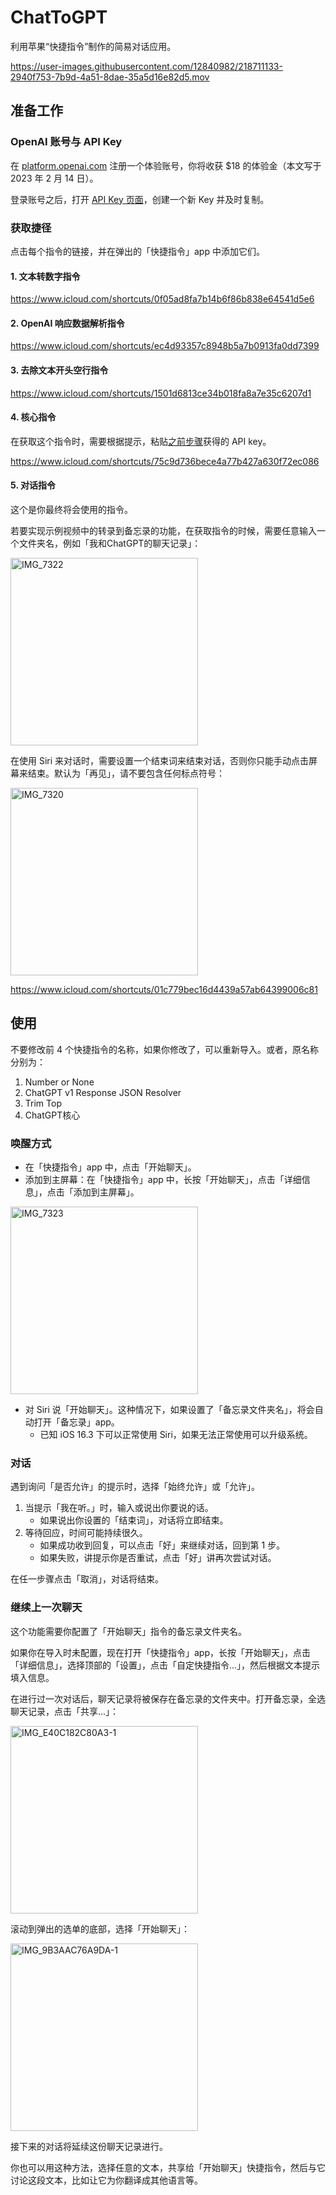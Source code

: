 # ChatToGPT
利用苹果“快捷指令”制作的简易对话应用。



https://user-images.githubusercontent.com/12840982/218711133-2940f753-7b9d-4a51-8dae-35a5d16e82d5.mov



## 准备工作

### OpenAI 账号与 API Key

在 [platform.openai.com](https://platform.openai.com) 注册一个体验账号，你将收获 $18 的体验金（本文写于 2023 年 2 月 14 日）。

登录账号之后，打开 [API Key 页面](https://platform.openai.com/account/api-keys)，创建一个新 Key 并及时复制。

### 获取捷径

点击每个指令的链接，并在弹出的「快捷指令」app 中添加它们。

#### 1. 文本转数字指令

https://www.icloud.com/shortcuts/0f05ad8fa7b14b6f86b838e64541d5e6


#### 2. OpenAI 响应数据解析指令

https://www.icloud.com/shortcuts/ec4d93357c8948b5a7b0913fa0dd7399

#### 3. 去除文本开头空行指令

https://www.icloud.com/shortcuts/1501d6813ce34b018fa8a7e35c6207d1

#### 4. 核心指令

在获取这个指令时，需要根据提示，粘贴[之前步骤](https://github.com/EdgarDegas/ChatToGPT/edit/main/README.md#openai-账号与-api-key)获得的 API key。

https://www.icloud.com/shortcuts/75c9d736bece4a77b427a630f72ec086


#### 5. 对话指令

这个是你最终将会使用的指令。

若要实现示例视频中的转录到备忘录的功能，在获取指令的时候，需要任意输入一个文件夹名，例如「我和ChatGPT的聊天记录」：

<img src="https://user-images.githubusercontent.com/12840982/218720349-70ebc255-a1be-44ac-aef3-67fb690dc270.PNG" alt="IMG_7322" style="width:300px;" />

在使用 Siri 来对话时，需要设置一个结束词来结束对话，否则你只能手动点击屏幕来结束。默认为「再见」，请不要包含任何标点符号：

<img src="https://user-images.githubusercontent.com/12840982/218720211-087d23fc-3d31-4411-a148-603ad6b11ab6.PNG" alt="IMG_7320" style="width:300px;" />

https://www.icloud.com/shortcuts/01c779bec16d4439a57ab64399006c81



## 使用

不要修改前 4 个快捷指令的名称，如果你修改了，可以重新导入。或者，原名称分别为：

1. Number or None
2. ChatGPT v1 Response JSON Resolver
3. Trim Top
4. ChatGPT核心



### 唤醒方式

- 在「快捷指令」app 中，点击「开始聊天」。
- 添加到主屏幕：在「快捷指令」app 中，长按「开始聊天」，点击「详细信息」，点击「添加到主屏幕」。

<img src="https://user-images.githubusercontent.com/12840982/218720745-4c03af47-e489-452e-a11e-60da87969949.jpg" alt="IMG_7323" style="width:300px;" />

- 对 Siri 说「开始聊天」。这种情况下，如果设置了「备忘录文件夹名」，将会自动打开「备忘录」app。
    - 已知 iOS 16.3 下可以正常使用 Siri，如果无法正常使用可以升级系统。



### 对话

遇到询问「是否允许」的提示时，选择「始终允许」或「允许」。

1. 当提示「我在听。」时，输入或说出你要说的话。
    - 如果说出你设置的「结束词」，对话将立即结束。
2. 等待回应，时间可能持续很久。
    - 如果成功收到回复，可以点击「好」来继续对话，回到第 1 步。
    - 如果失败，讲提示你是否重试，点击「好」讲再次尝试对话。

在任一步骤点击「取消」，对话将结束。



### 继续上一次聊天

这个功能需要你配置了「开始聊天」指令的备忘录文件夹名。



如果你在导入时未配置，现在打开「快捷指令」app，长按「开始聊天」，点击「详细信息」，选择顶部的「设置」，点击「自定快捷指令...」，然后根据文本提示填入信息。



在进行过一次对话后，聊天记录将被保存在备忘录的文件夹中。打开备忘录，全选聊天记录，点击「共享...」：

<img src="https://user-images.githubusercontent.com/12840982/218717717-f2e97310-e340-4ef2-b6ed-ba9569066a9d.jpeg" alt="IMG_E40C182C80A3-1" style="width:300px;" />

滚动到弹出的选单的底部，选择「开始聊天」：

<img src="https://user-images.githubusercontent.com/12840982/218717684-da91ff54-aebd-4561-9269-46c2de27b505.jpeg" alt="IMG_9B3AAC76A9DA-1" style="width:300px;" />

接下来的对话将延续这份聊天记录进行。



你也可以用这种方法，选择任意的文本，共享给「开始聊天」快捷指令，然后与它讨论这段文本，比如让它为你翻译成其他语言等。
